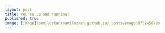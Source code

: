 ```yaml
---
layout: post
title: You're up and running!
published: true
image: [image](samilozkan/samilozkan.github.io/_posts/imago0075745079s.jpg)
---
```



